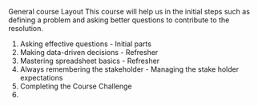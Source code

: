 General course Layout 
This course will help us in the initial steps such as defining a problem and asking better questions to contribute to the resolution.
1. Asking effective questions - Initial parts 
2. Making data-driven decisions - Refresher
3. Mastering spreadsheet basics - Refresher
4. Always remembering the stakeholder - Managing the stake holder expectations 
5. Completing the Course Challenge
6. 